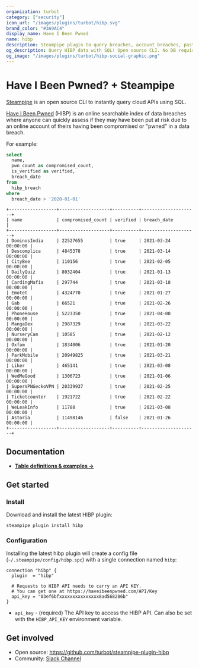 ```yaml
---
organization: turbot
category: ["security"]
icon_url: "/images/plugins/turbot/hibp.svg"
brand_color: "#3A9AC4"
display_name: Have I Been Pwned
name: hibp
description: Steampipe plugin to query breaches, account breaches, pastes and passwords from Have I Been Pwned.
og_description: Query HIBP data with SQL! Open source CLI. No DB required.
og_image: "/images/plugins/turbot/hibp-social-graphic.png"
---
```


# Have I Been Pwned? + Steampipe

[Steampipe](https://steampipe.io) is an open source CLI to instantly query cloud APIs using SQL.

[Have I Been Pwned](https://haveibeenpwned.com) (HIBP) is an online searchable index of data breaches where anyone can quickly assess if they may have been put at risk due to an online account of theirs having been compromised or "pwned" in a data breach.

For example:

```sql
select
  name,
  pwn_count as compromised_count,
  is_verified as verified,
  breach_date
from
  hibp_breach
where
  breach_date > '2020-01-01'
```

```
+------------------+-------------------+----------+---------------------+
| name             | compromised_count | verified | breach_date         |
+------------------+-------------------+----------+---------------------+
| DominosIndia     | 22527655          | true     | 2021-03-24 00:00:00 |
| Descomplica      | 4845378           | true     | 2021-03-14 00:00:00 |
| CityBee          | 110156            | true     | 2021-02-05 00:00:00 |
| DailyQuiz        | 8032404           | true     | 2021-01-13 00:00:00 |
| CardingMafia     | 297744            | true     | 2021-03-18 00:00:00 |
| Emotet           | 4324770           | true     | 2021-01-27 00:00:00 |
| Gab              | 66521             | true     | 2021-02-26 00:00:00 |
| PhoneHouse       | 5223350           | true     | 2021-04-08 00:00:00 |
| MangaDex         | 2987329           | true     | 2021-03-22 00:00:00 |
| NurseryCam       | 10585             | true     | 2021-02-12 00:00:00 |
| Oxfam            | 1834006           | true     | 2021-01-20 00:00:00 |
| ParkMobile       | 20949825          | true     | 2021-03-21 00:00:00 |
| Liker            | 465141            | true     | 2021-03-08 00:00:00 |
| WedMeGood        | 1306723           | true     | 2021-01-06 00:00:00 |
| SuperVPNGeckoVPN | 20339937          | true     | 2021-02-25 00:00:00 |
| Ticketcounter    | 1921722           | true     | 2021-02-22 00:00:00 |
| WeLeakInfo       | 11788             | true     | 2021-03-08 00:00:00 |
| Astoria          | 11498146          | false    | 2021-01-26 00:00:00 |
+------------------+-------------------+----------+---------------------+
```

## Documentation

- **[Table definitions & examples →](/plugins/turbot/hibp/tables)**

## Get started

### Install

Download and install the latest HIBP plugin:

```shell
steampipe plugin install hibp
```

### Configuration

Installing the latest hibp plugin will create a config file (`~/.steampipe/config/hibp.spc`) with a single connection named `hibp`:

```hcl
connection "hibp" {
  plugin  = "hibp"

  # Requests to HIBP API needs to carry an API KEY.
  # You can get one at https://haveibeenpwned.com/API/Key
  api_key = "03ef6bfxxxxxxxxxxxxxxx8ad568286b"
}
```

- `api_key` - (required) The API key to access the HIBP API. Can also be set with the `HIBP_API_KEY` environment variable.

## Get involved

- Open source: https://github.com/turbot/steampipe-plugin-hibp
- Community: [Slack Channel](https://steampipe.io/community/join)
